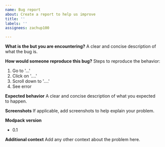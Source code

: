 ```yaml
---
name: Bug report
about: Create a report to help us improve
title: ''
labels: ''
assignees: zachup100

---
```


**What is the but you are encountering?**
A clear and concise description of what the bug is.

**How would someone reproduce this bug?**
Steps to reproduce the behavior:
1. Go to '...'
2. Click on '....'
3. Scroll down to '....'
4. See error

**Expected behavior**
A clear and concise description of what you expected to happen.

**Screenshots**
If applicable, add screenshots to help explain your problem.

**Modpack version**
 - 0.1

**Additional context**
Add any other context about the problem here.

